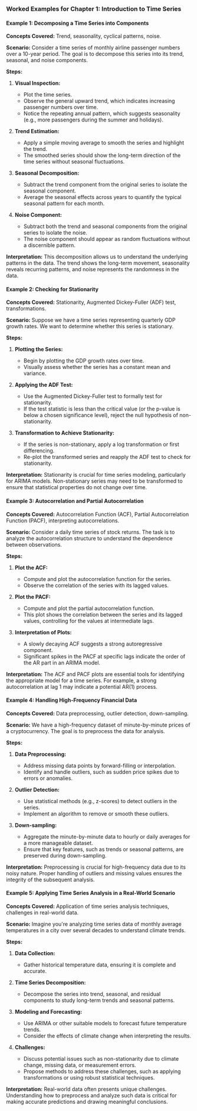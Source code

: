 ### Worked Examples for Chapter 1: Introduction to Time Series

#### Example 1: Decomposing a Time Series into Components
**Concepts Covered:** Trend, seasonality, cyclical patterns, noise.

**Scenario:**
Consider a time series of monthly airline passenger numbers over a 10-year period. The goal is to decompose this series into its trend, seasonal, and noise components.

**Steps:**
1. **Visual Inspection:**
   - Plot the time series.
   - Observe the general upward trend, which indicates increasing passenger numbers over time.
   - Notice the repeating annual pattern, which suggests seasonality (e.g., more passengers during the summer and holidays).

2. **Trend Estimation:**
   - Apply a simple moving average to smooth the series and highlight the trend.
   - The smoothed series should show the long-term direction of the time series without seasonal fluctuations.

3. **Seasonal Decomposition:**
   - Subtract the trend component from the original series to isolate the seasonal component.
   - Average the seasonal effects across years to quantify the typical seasonal pattern for each month.

4. **Noise Component:**
   - Subtract both the trend and seasonal components from the original series to isolate the noise.
   - The noise component should appear as random fluctuations without a discernible pattern.

**Interpretation:**
This decomposition allows us to understand the underlying patterns in the data. The trend shows the long-term movement, seasonality reveals recurring patterns, and noise represents the randomness in the data.

#### Example 2: Checking for Stationarity
**Concepts Covered:** Stationarity, Augmented Dickey-Fuller (ADF) test, transformations.

**Scenario:**
Suppose we have a time series representing quarterly GDP growth rates. We want to determine whether this series is stationary.

**Steps:**
1. **Plotting the Series:**
   - Begin by plotting the GDP growth rates over time.
   - Visually assess whether the series has a constant mean and variance.

2. **Applying the ADF Test:**
   - Use the Augmented Dickey-Fuller test to formally test for stationarity.
   - If the test statistic is less than the critical value (or the p-value is below a chosen significance level), reject the null hypothesis of non-stationarity.

3. **Transformation to Achieve Stationarity:**
   - If the series is non-stationary, apply a log transformation or first differencing.
   - Re-plot the transformed series and reapply the ADF test to check for stationarity.

**Interpretation:**
Stationarity is crucial for time series modeling, particularly for ARIMA models. Non-stationary series may need to be transformed to ensure that statistical properties do not change over time.

#### Example 3: Autocorrelation and Partial Autocorrelation
**Concepts Covered:** Autocorrelation Function (ACF), Partial Autocorrelation Function (PACF), interpreting autocorrelations.

**Scenario:**
Consider a daily time series of stock returns. The task is to analyze the autocorrelation structure to understand the dependence between observations.

**Steps:**
1. **Plot the ACF:**
   - Compute and plot the autocorrelation function for the series.
   - Observe the correlation of the series with its lagged values.

2. **Plot the PACF:**
   - Compute and plot the partial autocorrelation function.
   - This plot shows the correlation between the series and its lagged values, controlling for the values at intermediate lags.

3. **Interpretation of Plots:**
   - A slowly decaying ACF suggests a strong autoregressive component.
   - Significant spikes in the PACF at specific lags indicate the order of the AR part in an ARIMA model.

**Interpretation:**
The ACF and PACF plots are essential tools for identifying the appropriate model for a time series. For example, a strong autocorrelation at lag 1 may indicate a potential AR(1) process.

#### Example 4: Handling High-Frequency Financial Data
**Concepts Covered:** Data preprocessing, outlier detection, down-sampling.

**Scenario:**
We have a high-frequency dataset of minute-by-minute prices of a cryptocurrency. The goal is to preprocess the data for analysis.

**Steps:**
1. **Data Preprocessing:**
   - Address missing data points by forward-filling or interpolation.
   - Identify and handle outliers, such as sudden price spikes due to errors or anomalies.

2. **Outlier Detection:**
   - Use statistical methods (e.g., z-scores) to detect outliers in the series.
   - Implement an algorithm to remove or smooth these outliers.

3. **Down-sampling:**
   - Aggregate the minute-by-minute data to hourly or daily averages for a more manageable dataset.
   - Ensure that key features, such as trends or seasonal patterns, are preserved during down-sampling.

**Interpretation:**
Preprocessing is crucial for high-frequency data due to its noisy nature. Proper handling of outliers and missing values ensures the integrity of the subsequent analysis.

#### Example 5: Applying Time Series Analysis in a Real-World Scenario
**Concepts Covered:** Application of time series analysis techniques, challenges in real-world data.

**Scenario:**
Imagine you're analyzing time series data of monthly average temperatures in a city over several decades to understand climate trends.

**Steps:**
1. **Data Collection:**
   - Gather historical temperature data, ensuring it is complete and accurate.

2. **Time Series Decomposition:**
   - Decompose the series into trend, seasonal, and residual components to study long-term trends and seasonal patterns.

3. **Modeling and Forecasting:**
   - Use ARIMA or other suitable models to forecast future temperature trends.
   - Consider the effects of climate change when interpreting the results.

4. **Challenges:**
   - Discuss potential issues such as non-stationarity due to climate change, missing data, or measurement errors.
   - Propose methods to address these challenges, such as applying transformations or using robust statistical techniques.

**Interpretation:**
Real-world data often presents unique challenges. Understanding how to preprocess and analyze such data is critical for making accurate predictions and drawing meaningful conclusions.

